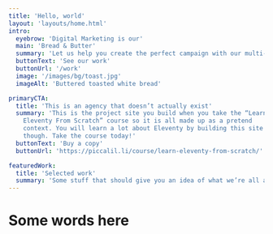 ```yaml
---
title: 'Hello, world'
layout: 'layouts/home.html'
intro:
  eyebrow: 'Digital Marketing is our'
  main: 'Bread & Butter'
  summary: 'Let us help you create the perfect campaign with our multi-faceted team of talented creatives.'
  buttonText: 'See our work'
  buttonUrl: '/work'
  image: '/images/bg/toast.jpg'
  imageAlt: 'Buttered toasted white bread'

primaryCTA:
  title: 'This is an agency that doesn’t actually exist'
  summary: 'This is the project site you build when you take the “Learn
    Eleventy From Scratch” course so it is all made up as a pretend
    context. You will learn a lot about Eleventy by building this site
    though. Take the course today!'
  buttonText: 'Buy a copy'
  buttonUrl: 'https://piccalil.li/course/learn-eleventy-from-scratch/'

featuredWork:
  title: 'Selected work'
  summary: 'Some stuff that should give you an idea of what we’re all about.'
---
```


# Some words here